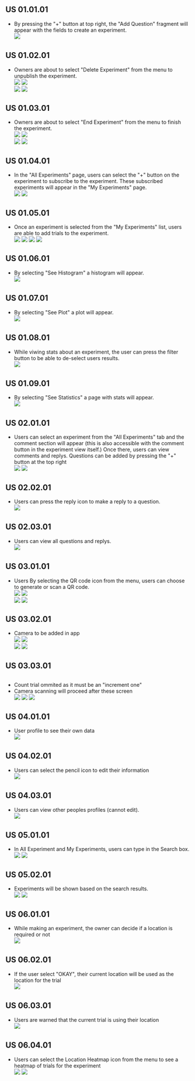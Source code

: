 ## US 01.01.01
* By pressing the "+" button at top right, the "Add Question" fragment will appear with the fields to create an experiment.  
![](Add%20Experiment.png)
## US 01.02.01
* Owners are about to select "Delete Experiment" from the menu to unpublish the experiment.  
![](Binomial%20Trial%20Hmaburger.png)
![](Non-Negative%20Integer%20Count%20Trial%20Hamburger.png)  
![](Measurement%20Trial%20Hamburger.png)
![](Count%20Trial%20Hamburger.png)
## US 01.03.01
* Owners are about to select "End Experiment" from the menu to finish the experiment.  
![](Binomial%20Trial%20Hmaburger.png)
![](Non-Negative%20Integer%20Count%20Trial%20Hamburger.png)  
![](Measurement%20Trial%20Hamburger.png)
![](Count%20Trial%20Hamburger.png)
## US 01.04.01
* In the "All Experiments" page, users can select the "+" button on the experiment to subscribe to the experiment. These subscribed experiments will appear in the "My Experiments" page.  
![](Home%20Screen.png)
![](My%20Experiments.png)
## US 01.05.01
* Once an experiment is selected from the "My Experiments" list, users are able to add trials to the experiment.  
![](Count%20Trial.png)
![](Binomial%20Trial.png)
![](Measurement%20Trial.png)
![](Non-Negative%20Integer%20Count%20Trial.png)
## US 01.06.01
* By selecting "See Histogram" a histogram will appear.  
![](Histogram.png)
## US 01.07.01
* By selecting "See Plot" a plot will appear.  
![](Plot.png)
## US 01.08.01
* While viwing stats about an experiment, the user can press the filter button to be able to de-select users results.  
![](User%20Filter.png)
## US 01.09.01
* By selecting "See Statistics" a page with stats will appear.  
![](Statistics.png)
## US 02.01.01
* Users can select an experiment from the "All Experiments" tab and the comment section will appear (this is also accessible with the comment button in the experiment view itself.) Once there, users can view comments and replys. Questions can be added by pressing the "+" button at the top right  
![](Comments.png)
![](Comments%20-%20%20Add%20Question.png)
## US 02.02.01
* Users can press the reply icon to make a reply to a question.  
![](Comments%20-%20%20Add%20Reply.png)
## US 02.03.01
* Users can view all questions and replys.  
![](Comments.png)
## US 03.01.01
* Users By selecting the QR code icon from the menu, users can choose to generate or scan a QR code.  
![](Binomial%20Trial%20QR%20Popout.png)
![](Count%20Trial%20QR%20Popout.png)  
![](Measurement%20Trial%20QR%20Popout.png)
![](Non-Negative%20Integer%20Count%20Trial%20QR%20Popout.png)
## US 03.02.01
* Camera to be added in app  
![](Binomial%20Trial%20QR%20Popout.png)
![](Count%20Trial%20QR%20Popout.png)  
![](Measurement%20Trial%20QR%20Popout.png)
![](Non-Negative%20Integer%20Count%20Trial%20QR%20Popout.png)
## US 03.03.01
![]()
* Count trial ommited as it must be an "increment one"  
* Camera scanning will proceed after these screen  
![](Binomial%20Trial%20BC%20Popout.png)
![](Measurement%20Trial%20BC%20Popout.png)
![](Non-Negative%20Integer%20Count%20Trial%20BC%20Popout.png)
## US 04.01.01
* User profile to see their own data  
![](My%20Profile.png)
## US 04.02.01
* Users can select the pencil icon to edit their information  
![](My%20Profile.png)
## US 04.03.01
* Users can view other peoples profiles (cannot edit).  
![](Comments%20-%20Profile.png)
## US 05.01.01
* In All Experiment and My Experiments, users can type in the Search box.  
![](My%20Experiments.png)
![](Home%20Screen.png)
## US 05.02.01
* Experiments will be shown based on the search results.  
![](My%20Experiments.png)
![](Home%20Screen.png)
## US 06.01.01
* While making an experiment, the owner can decide if a location is required or not  
![](Add%20Experiment.png)
## US 06.02.01
* If the user select "OKAY", their current location will be used as the location for the trial  
![](Geolocation%20Warning%20Popup.png)
## US 06.03.01
* Users are warned that the current trial is using their location  
![](Geolocation%20Warning%20Popup.png)
## US 06.04.01
* Users can select the Location Heatmap icon from the menu to see a heatmap of trials for the experiment  
![](Count%20Trial%20Hamburger.png)
![](Count%20Trial%20Map%20Popout.png)

